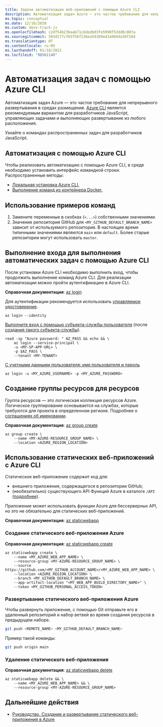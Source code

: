 ```yaml
---
title: Задачи автоматизации веб-приложений с помощью Azure CLI
description: Автоматизация задач Azure — это частое требование для непрерывного развертывания в средах размещения. Azure CLI является рекомендуемым вариантом для разработчиков JavaScript, управляющих задачами и выполняющих развертывание из любого расположения.
ms.topic: conceptual
ms.date: 12/16/2020
ms.custom: devx-track-js
ms.openlocfilehash: c2df54b23baab71cbdedb03fe5990f53dd0c807a
ms.sourcegitcommit: 593d177cfb5f56f236ea59389e43a984da30f104
ms.translationtype: HT
ms.contentlocale: ru-RU
ms.lasthandoff: 01/18/2021
ms.locfileid: "98561140"
---
```

# <a name="automate-tasks-with-azure-cli"></a>Автоматизация задач с помощью Azure CLI

Автоматизация задач Azure — это частое требование для непрерывного развертывания в средах размещения. [Azure CLI](/cli/azure/) является рекомендуемым вариантом для разработчиков JavaScript, управляющих задачами и выполняющих развертывание из любого расположения.

Узнайте о командах распространенных задач для разработчиков JavaScript. 

## <a name="automation-with-azure-cli"></a>Автоматизация с помощью Azure CLI

Чтобы реализовать автоматизацию с помощью Azure CLI, в среде необходимо установить интерфейс командной строки. Распространенные методы: 

* [Локальная установка Azure CLI.](/cli/azure/install-azure-cli)
* [Выполнение команд из контейнера Docker.](/cli/azure/run-azure-cli-docker)

## <a name="using-the-example-commands"></a>Использование примеров команд 

1. Замените переменные в скобках (`<...>`) собственными значениями. 
1. Значение репозитория GitHub для `<MY_GITHUB_DEFAULT_BRANCH_NAME>` зависит от используемого репозитория. В настоящее время типичными значениями являются `main` или `default`. Более старые репозитории могут использовать `master`. 

## <a name="log-in-for-automated-tasks-with-azure-cli"></a>Выполнение входа для выполнения автоматических задач с помощью Azure CLI

После установки Azure CLI необходимо выполнить вход, чтобы продолжить выполнение команд Azure CLI. Для реализации автоматизации можно пройти аутентификацию в Azure CLI.

**Справочная документация**: [az login](/cli/azure/reference-index#az-login)

Для аутентификации рекомендуется использовать [управляемое удостоверение](/cli/azure/authenticate-azure-cli#sign-in-with-a-managed-identity).

```azurecli
az login --identity
```

[Выполните вход с помощью субъекта-службы пользователя](/cli/azure/authenticate-azure-cli#sign-in-with-a-service-principal) (после [создания такого субъекта-службы](../core/node-sdk-azure-authenticate-principal.md#create-a-service-principal-using-the-azure-cli-20)). 

```dotnetcli
read -sp "Azure password: " AZ_PASS && echo && \ 
    az login --service-principal \
    -u <MY-SP-APP-URL> \
    -p $AZ_PASS \
    --tenant <MY-TENANT>
```


[С учетными данными пользователя: имя пользователя и пароль](/cli/azure/authenticate-azure-cli#sign-in-with-credentials-on-the-command-line)

```dotnetcli
az login -u <MY_AZURE_USERNAME> -p <MY_AZURE_PASSWORD>
```    

## <a name="create-resource-group-for-resources"></a>Создание группы ресурсов для ресурсов

Группа ресурсов — это логическая коллекция ресурсов Azure. Логическое группирование основывается на службах, которые требуются для проекта в определенном регионе. Подробнее о [соглашениях об именовании](/azure/cloud-adoption-framework/ready/azure-best-practices/resource-naming).

**Справочная документация**: [az group create](/cli/azure/group#az_group_create)

```azurecli
az group create \
    --name <MY-AZURE-RESOURCE_GROUP_NAME> \
    --location <AZURE_REGION_LOCATION>
```

## <a name="static-web-apps-with-azure-cli"></a>Использование статических веб-приложений с Azure CLI

Статическое веб-приложение содержит код для:

* внешнего приложения, содержащегося в репозитории GitHub;
* (необязательно) существующего API Функций Azure в каталоге `/API` ([подробнее](/azure/static-web-apps/add-api#create-the-api)).

Приложение может использовать функции Azure для бессерверных API, но это не обязательно для статических веб-приложений. 

**Справочная документация**: [az staticwebapp](/cli/azure/staticwebapp)

### <a name="create-azure-static-web-app"></a>Создание статического веб-приложения Azure 

**Справочная документация**: [az staticwebapp create](/cli/azure/staticwebapp#az_staticwebapp_create)

```azurecli
az staticwebapp create \
    --name <MY_AZURE_WEB_APP_NAME> \
    --resource-group <MY-AZURE-RESOURCE_GROUP_NAME> \
    --source https://github.com/<MY_GITHUB_ACCOUNT_NAME>/<MY_AZURE_WEB_APP_NAME> \
    --location <AZURE_REGION_LOCATION> \
    --branch <MY_GITHUB_DEFAULT_BRANCH_NAME> \
    --app-artifact-location "<MY_WEB_APP_BUILD_DIRECTORY_NAME>" \
    --token <MY_GITHUB_PERSONAL_ACCESS_TOKEN>
```

### <a name="deploy-azure-static-web-app"></a>Развертывание статического веб-приложения Azure 

Чтобы развернуть приложение, с помощью Git отправьте его в удаленный репозиторий и набор ветвей во время создания ресурсов в предыдущем наборе. 

```bash
git push <REMOTE_NAME> <MY_GITHUB_DEFAULT_BRANCH_NAME>
```

Пример такой команды:

```bash
git push origin main
```

### <a name="delete-static-web-app"></a>Удаление статического веб-приложения 

**Справочная документация**: [az staticwebapp delete](/cli/azure/staticwebapp#az_staticwebapp_delete)

```azurecli
az staticwebapp delete && \
    --name <MY_AZURE_WEB_APP_NAME> && \
    --resource-group <MY-AZURE-RESOURCE_GROUP_NAME>
```

## <a name="next-steps"></a>Дальнейшие действия

* [Руководство. Создание и развертывание статического веб-приложения в Azure](../tutorial/static-web-app/introduction.md)
